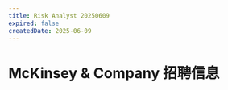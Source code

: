 ```yaml
---
title: Risk Analyst 20250609
expired: false
createdDate: 2025-06-09
---
```


# McKinsey & Company 招聘信息

<JobPostingTable job-posting-json-path="mckinsey/data/risk-analyst-20250609.json"/>
